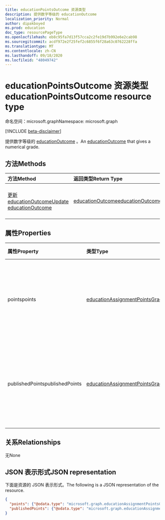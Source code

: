 ```yaml
---
title: educationPointsOutcome 资源类型
description: 提供数字等级的 educationOutcome
localization_priority: Normal
author: dipakboyed
ms.prod: education
doc_type: resourcePageType
ms.openlocfilehash: eb8c95fa7d13f57cca2c2fe19d7b992e6e2cab98
ms.sourcegitcommit: acdf972e2f25fef2c6855f6f28a63c0762228ffa
ms.translationtype: MT
ms.contentlocale: zh-CN
ms.lasthandoff: 09/18/2020
ms.locfileid: "48049742"
---
```

# <a name="educationpointsoutcome-resource-type"></a><span data-ttu-id="24c1d-103">educationPointsOutcome 资源类型</span><span class="sxs-lookup"><span data-stu-id="24c1d-103">educationPointsOutcome resource type</span></span>

<span data-ttu-id="24c1d-104">命名空间：microsoft.graph</span><span class="sxs-lookup"><span data-stu-id="24c1d-104">Namespace: microsoft.graph</span></span>

[!INCLUDE [beta-disclaimer](../../includes/beta-disclaimer.md)]

<span data-ttu-id="24c1d-105">提供数字等级的 [educationOutcome](educationoutcome.md) 。</span><span class="sxs-lookup"><span data-stu-id="24c1d-105">An [educationOutcome](educationoutcome.md) that gives a numerical grade.</span></span>

## <a name="methods"></a><span data-ttu-id="24c1d-106">方法</span><span class="sxs-lookup"><span data-stu-id="24c1d-106">Methods</span></span>

| <span data-ttu-id="24c1d-107">方法</span><span class="sxs-lookup"><span data-stu-id="24c1d-107">Method</span></span>       | <span data-ttu-id="24c1d-108">返回类型</span><span class="sxs-lookup"><span data-stu-id="24c1d-108">Return Type</span></span> | <span data-ttu-id="24c1d-109">说明</span><span class="sxs-lookup"><span data-stu-id="24c1d-109">Description</span></span> |
|:-------------|:------------|:------------|
| [<span data-ttu-id="24c1d-110">更新 educationOutcome</span><span class="sxs-lookup"><span data-stu-id="24c1d-110">Update educationOutcome</span></span>](../api/educationoutcome-update.md) | [<span data-ttu-id="24c1d-111">educationOutcome</span><span class="sxs-lookup"><span data-stu-id="24c1d-111">educationOutcome</span></span>](educationoutcome.md) | <span data-ttu-id="24c1d-112">更新 educationOutcome 对象。</span><span class="sxs-lookup"><span data-stu-id="24c1d-112">Update educationOutcome object.</span></span> |

## <a name="properties"></a><span data-ttu-id="24c1d-113">属性</span><span class="sxs-lookup"><span data-stu-id="24c1d-113">Properties</span></span>

| <span data-ttu-id="24c1d-114">属性</span><span class="sxs-lookup"><span data-stu-id="24c1d-114">Property</span></span>     | <span data-ttu-id="24c1d-115">类型</span><span class="sxs-lookup"><span data-stu-id="24c1d-115">Type</span></span>        | <span data-ttu-id="24c1d-116">说明</span><span class="sxs-lookup"><span data-stu-id="24c1d-116">Description</span></span> |
|:-------------|:------------|:------------|
|<span data-ttu-id="24c1d-117">points</span><span class="sxs-lookup"><span data-stu-id="24c1d-117">points</span></span>|[<span data-ttu-id="24c1d-118">educationAssignmentPointsGrade</span><span class="sxs-lookup"><span data-stu-id="24c1d-118">educationAssignmentPointsGrade</span></span>](educationassignmentpointsgrade.md)|<span data-ttu-id="24c1d-119">教师为此工作分配提供了学生的数字等级。</span><span class="sxs-lookup"><span data-stu-id="24c1d-119">The numeric grade the teacher has given the student for this assignment.</span></span>|
|<span data-ttu-id="24c1d-120">publishedPoints</span><span class="sxs-lookup"><span data-stu-id="24c1d-120">publishedPoints</span></span>|[<span data-ttu-id="24c1d-121">educationAssignmentPointsGrade</span><span class="sxs-lookup"><span data-stu-id="24c1d-121">educationAssignmentPointsGrade</span></span>](educationassignmentpointsgrade.md)|<span data-ttu-id="24c1d-122">在向学生释放评分时所进行的 points 属性的副本。</span><span class="sxs-lookup"><span data-stu-id="24c1d-122">A copy of the points property that is made when the grade is released to the student.</span></span>|

## <a name="relationships"></a><span data-ttu-id="24c1d-123">关系</span><span class="sxs-lookup"><span data-stu-id="24c1d-123">Relationships</span></span>

<span data-ttu-id="24c1d-124">无</span><span class="sxs-lookup"><span data-stu-id="24c1d-124">None</span></span>

## <a name="json-representation"></a><span data-ttu-id="24c1d-125">JSON 表示形式</span><span class="sxs-lookup"><span data-stu-id="24c1d-125">JSON representation</span></span>

<span data-ttu-id="24c1d-126">下面是资源的 JSON 表示形式。</span><span class="sxs-lookup"><span data-stu-id="24c1d-126">The following is a JSON representation of the resource.</span></span>

<!-- {
  "blockType": "resource",
  "optionalProperties": [

  ],
  "@odata.type": "microsoft.graph.educationPointsOutcome",
  "baseType": "",
  "keyProperty": "id"
}-->

```json
{
  "points": {"@odata.type": "microsoft.graph.educationAssignmentPointsGrade"},
  "publishedPoints": {"@odata.type": "microsoft.graph.educationAssignmentPointsGrade"}
}
```

<!-- uuid: 16cd6b66-4b1a-43a1-adaf-3a886856ed98
2019-02-04 14:57:30 UTC -->
<!-- {
  "type": "#page.annotation",
  "description": "educationPointsOutcome resource",
  "keywords": "",
  "section": "documentation",
  "tocPath": ""
}-->

